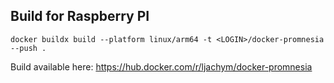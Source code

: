 ## Build for Raspberry PI

    docker buildx build --platform linux/arm64 -t <LOGIN>/docker-promnesia --push .

Build available here: https://hub.docker.com/r/ljachym/docker-promnesia 
